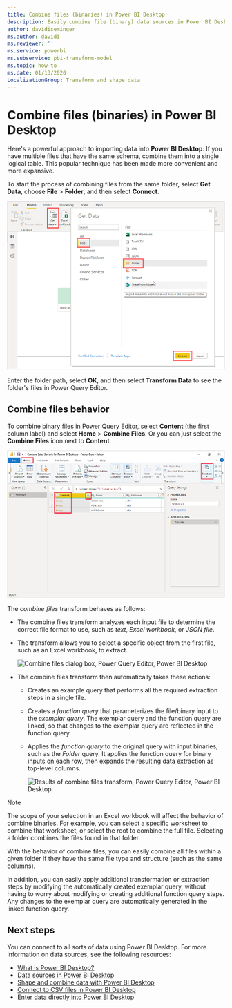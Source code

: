 ```yaml
---
title: Combine files (binaries) in Power BI Desktop
description: Easily combine file (binary) data sources in Power BI Desktop
author: davidiseminger
ms.author: davidi
ms.reviewer: ''
ms.service: powerbi
ms.subservice: pbi-transform-model
ms.topic: how-to
ms.date: 01/13/2020
LocalizationGroup: Transform and shape data
---
```

# Combine files (binaries) in Power BI Desktop

Here's a powerful approach to importing data into **Power BI Desktop**: If you have multiple files that have the same schema, combine them into a single logical table. This popular technique has been made more convenient and more expansive.

To start the process of combining files from the same folder, select **Get Data**, choose **File** > **Folder**, and then select **Connect**.

![Connect to folder file, Get Data dialog box, Power BI Desktop](media/desktop-combine-binaries/combine-binaries_1.png)

Enter the folder path, select **OK**, and then select **Transform Data** to see the folder's files in Power Query Editor.

## Combine files behavior

To combine binary files in Power Query Editor, select **Content** (the first column label) and select **Home** > **Combine Files**. Or you can just select the **Combine Files** icon next to **Content**.

![Combine Files command, Power Query Editor, Power BI Desktop](media/desktop-combine-binaries/combine-binaries_2a.png)

The *combine files* transform behaves as follows:

* The combine files transform analyzes each input file to determine the correct file format to use, such as *text*, *Excel workbook*, or *JSON file*.
* The transform allows you to select a specific object from the first file, such as an Excel workbook, to extract.
  
  ![Combine files dialog box, Power Query Editor, Power BI Desktop](media/desktop-combine-binaries/combine-binaries_3.png)
* The combine files transform then automatically takes these actions:
  
  * Creates an example query that performs all the required extraction steps in a single file.
  * Creates a *function query* that parameterizes the file/binary input to the *exemplar query*. The exemplar query and the function query are linked, so that changes to the exemplar query are reflected in the function query.
  * Applies the *function query* to the original query with input binaries, such as the *Folder* query. It applies the function query for binary inputs on each row, then expands the resulting data extraction as top-level columns.

    ![Results of combine files transform, Power Query Editor, Power BI Desktop](media/desktop-combine-binaries/combine-binaries_4.png)

> [!NOTE]
> The scope of your selection in an Excel workbook will affect the behavior of combine binaries. For example, you can select a specific worksheet to combine that worksheet, or select the root to combine the full file. Selecting a folder combines the files found in that folder. 

With the behavior of combine files, you can easily combine all files within a given folder if they have the same file type and structure (such as the same columns).

In addition, you can easily apply additional transformation or extraction steps by modifying the automatically created exemplar query, without having to worry about modifying or creating additional function query steps. Any changes to the exemplar query are automatically generated in the linked function query.

## Next steps

You can connect to all sorts of data using Power BI Desktop. For more information on data sources, see the following resources:

* [What is Power BI Desktop?](../fundamentals/desktop-what-is-desktop.md)
* [Data sources in Power BI Desktop](../connect-data/desktop-data-sources.md)
* [Shape and combine data with Power BI Desktop](../connect-data/desktop-shape-and-combine-data.md)
* [Connect to CSV files in Power BI Desktop](../connect-data/desktop-connect-csv.md)
* [Enter data directly into Power BI Desktop](../connect-data/desktop-enter-data-directly-into-desktop.md)
